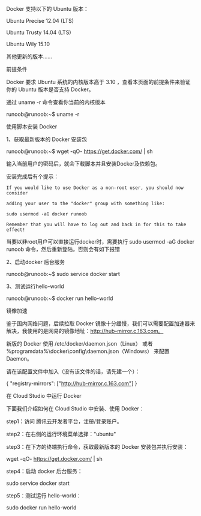 Docker 支持以下的 Ubuntu 版本：

Ubuntu Precise 12.04 (LTS)

Ubuntu Trusty 14.04 (LTS)

Ubuntu Wily 15.10

其他更新的版本……

前提条件

Docker 要求 Ubuntu 系统的内核版本高于 3.10 ，查看本页面的前提条件来验证你的 Ubuntu 版本是否支持 Docker。

通过 uname -r 命令查看你当前的内核版本

runoob@runoob:~$ uname -r

使用脚本安装 Docker

1、获取最新版本的 Docker 安装包

runoob@runoob:~$ wget -qO- https://get.docker.com/ | sh


输入当前用户的密码后，就会下载脚本并且安装Docker及依赖包。


安装完成后有个提示：

    If you would like to use Docker as a non-root user, you should now consider
    
    adding your user to the "docker" group with something like:

    sudo usermod -aG docker runoob
    
    Remember that you will have to log out and back in for this to take effect!  
   
当要以非root用户可以直接运行docker时，需要执行 sudo usermod -aG docker runoob 命令，然后重新登陆，否则会有如下报错

2、启动docker 后台服务

runoob@runoob:~$ sudo service docker start

3、测试运行hello-world

runoob@runoob:~$ docker run hello-world

镜像加速

鉴于国内网络问题，后续拉取 Docker 镜像十分缓慢，我们可以需要配置加速器来解决，我使用的是网易的镜像地址：http://hub-mirror.c.163.com。

新版的 Docker 使用 /etc/docker/daemon.json（Linux） 或者 %programdata%\docker\config\daemon.json（Windows） 来配置 Daemon。

请在该配置文件中加入（没有该文件的话，请先建一个）：

{
  "registry-mirrors": ["http://hub-mirror.c.163.com"]
}

在 Cloud Studio 中运行 Docker

下面我们介绍如何在 Cloud Studio 中安装、使用 Docker：

step1：访问 腾讯云开发者平台，注册/登录账户。

step2：在右侧的运行环境菜单选择："ubuntu"

step3：在下方的终端执行命令，获取最新版本的 Docker 安装包并执行安装：

wget -qO- https://get.docker.com/ | sh

step4：启动 docker 后台服务：

sudo service docker start

step5：测试运行 hello-world：

sudo docker run hello-world
